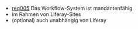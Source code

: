  * [req005](https://github.com/PolitAktiv/politaktiv-requirements/tree/master/de/requirements/req005/req005.md) Das Workflow-System ist mandantenfähig
  * im Rahmen von Liferay-Sites
  * (optional) auch unabhängig von Liferay
